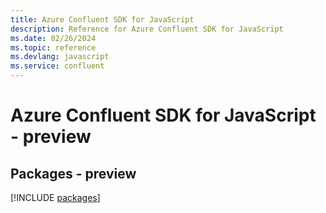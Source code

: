 ```yaml
---
title: Azure Confluent SDK for JavaScript
description: Reference for Azure Confluent SDK for JavaScript
ms.date: 02/26/2024
ms.topic: reference
ms.devlang: javascript
ms.service: confluent
---
```

# Azure Confluent SDK for JavaScript - preview
## Packages - preview
[!INCLUDE [packages](confluent-index.md)]